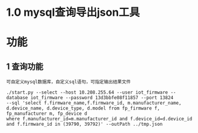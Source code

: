 1.0 mysql查询导出json工具
===
# 功能
## 1 查询功能
    可自定义mysql数据库，自定义sql语句，可指定输出结果文件
```
./start.py --select --host 10.208.255.64 --user iot_firmware --database iot_firmware --password 13d3bbfe08f11857 --port 13824 
--sql 'select f.firmware_name,f.firmware_id, m.manufacturer_name, d.device_name, d.device_type, d.model from fp_firmware f, fp_manufacturer m, fp_device d 
where f.manufacturer_id=m.manufacturer_id and f.device_id=d.device_id 
and f.firmware_id in (39790, 39792)' --outPath ../tmp.json
```